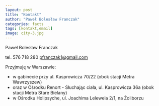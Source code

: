 ```yaml
---
layout: post
title: "Kontakt"
author: "Paweł Bolesław Franczak"
categories: facts
tags: [kontakt,email]
image: city-3.jpg
---
```


Paweł Bolesław Franczak

tel. 576 718 280 pfranczak1@gmail.com

Przyjmuję w Warszawie:

- w gabinecie przy ul. Kasprowicza 70/22 (obok stacji Metra Wawrzyszew)
- oraz w Ośrodku Renort - Słuchając ciała, ul. Kasprowicza 36a (obok stacji Metra Stare Bielany)
- w Ośrodku Holipsyche, ul. Joachima Lelewela 2/1, na Żoliborzu

